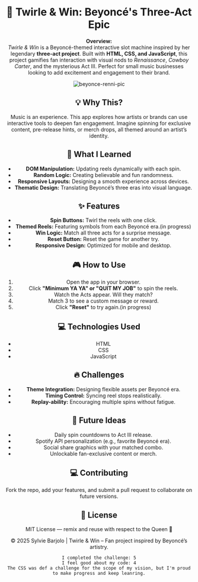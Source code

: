 
 <header>
    <h1>🎰 Twirle & Win: Beyoncé's Three-Act Epic</h1>
    <p><strong>Overview:</strong><br>
    <em>Twirle & Win</em> is a Beyoncé-themed interactive slot machine inspired by her legendary <strong>three-act project</strong>. Built with <strong>HTML, CSS, and JavaScript</strong>, this project gamifies fan interaction with visual nods to <em>Renaissance</em>, <em>Cowboy Carter</em>, and the mysterious Act III. Perfect for small music businesses looking to add excitement and engagement to their brand.</p>

![beyonce-renni-pic](https://github.com/user-attachments/assets/c7a98e40-9102-4277-bd01-e57a010d6a8f)

  <section>
    <h2>💡 Why This?</h2>
    <p>
      Music is an experience. This app explores how artists or brands can use interactive tools to deepen fan engagement. Imagine spinning for exclusive content, pre-release hints, or merch drops, all themed around an artist’s identity.
    </p>
  </section>

  <section>
    <h2>🧠 What I Learned</h2>
    <ul>
      <li><strong>DOM Manipulation:</strong> Updating reels dynamically with each spin.</li>
      <li><strong>Random Logic:</strong> Creating believable and fun randomness.</li>
      <li><strong>Responsive Layouts:</strong> Designing a smooth experience across devices.</li>
      <li><strong>Thematic Design:</strong> Translating Beyoncé’s three eras into visual language.</li>
    </ul>
  </section>

  <section>
    <h2>✨ Features</h2>
    <ul>
      <li><strong>Spin Buttons:</strong> Twirl the reels with one click.</li>
      <li><strong>Themed Reels:</strong> Featuring symbols from each Beyoncé era.(in progress)</li> 
      <li><strong>Win Logic:</strong> Match all three acts for a surprise message.</li>
      <li><strong>Reset Button:</strong> Reset the game for another try.</li>
      <li><strong>Responsive Design:</strong> Optimized for mobile and desktop.</li>
    </ul>
  </section>

  <section>
    <h2>🎮 How to Use</h2>
    <ol>
      <li>Open the app in your browser.</li>
      <li>Click <strong>"Minimum YA YA" or "QUIT MY JOB"</strong> to spin the reels.</li>
      <li>Watch the Acts appear. Will they match?</li>
      <li>Match 3 to see a custom message or reward.</li>
      <li>Click <strong>"Reset"</strong> to try again.(in progress)</li>
    </ol>
  </section>
  <section>
    <h2>💻 Technologies Used</h2>
    <ul>
      <li>HTML</li>
      <li>CSS</li>
      <li>JavaScript</li>
    </ul>
  </section>

  <section>
    <h2>🔥 Challenges</h2>
    <ul>
      <li><strong>Theme Integration:</strong> Designing flexible assets per Beyoncé era.</li>
      <li><strong>Timing Control:</strong> Syncing reel stops realistically.</li>
      <li><strong>Replay-ability:</strong> Encouraging multiple spins without fatigue.</li>
    </ul>
  </section>

  <section>
    <h2>🚀 Future Ideas</h2>
    <ul>
      <li>Daily spin countdowns to Act III release.</li>
      <li>Spotify API personalization (e.g., favorite Beyoncé era).</li>
      <li>Social share graphics with your matched combo.</li>
      <li>Unlockable fan-exclusive content or merch.</li>
    </ul>
  </section>

  <section>
    <h2> 💻 Contributing</h2>
    <p>Fork the repo, add your features, and submit a pull request to collaborate on future versions.</p>
  </section>

  <section>
    <h2>📄 License</h2>
    <p>MIT License — remix and reuse with respect to the Queen 👑</p>
  </section>

  <footer>
    <p>© 2025 Sylvie Barjolo | Twirle & Win – Fan project inspired by Beyoncé’s artistry.</p>
  </footer>

</body>
</html>



```
I completed the challenge: 5
I feel good about my code: 4
The CSS was def a challenge for the scope of my vision, but I'm proud to make progress and keep leanring.
```
